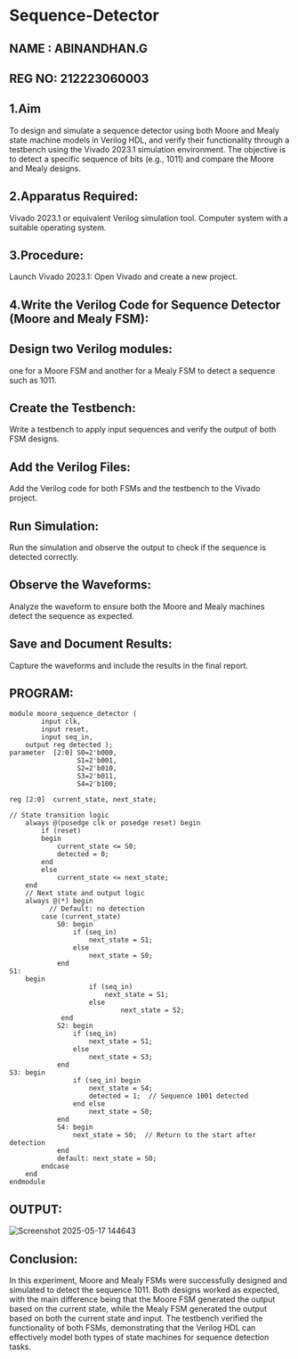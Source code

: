# Sequence-Detector
## NAME : ABINANDHAN.G
## REG NO: 212223060003

## 1.Aim

To design and simulate a sequence detector using both Moore and Mealy state machine models in Verilog HDL, and verify their functionality through a testbench using the Vivado 2023.1 simulation environment. The objective is to detect a specific sequence of bits (e.g., 1011) and compare the Moore and Mealy designs.

## 2.Apparatus Required:

Vivado 2023.1 or equivalent Verilog simulation tool.
Computer system with a suitable operating system.

## 3.Procedure:

Launch Vivado 2023.1:
Open Vivado and create a new project.

## 4.Write the Verilog Code for Sequence Detector (Moore and Mealy FSM):

## Design two Verilog modules:

one for a Moore FSM and another for a Mealy FSM to detect a sequence such as 1011.

## Create the Testbench:

Write a testbench to apply input sequences and verify the output of both FSM designs.

## Add the Verilog Files:

Add the Verilog code for both FSMs and the testbench to the Vivado project.

## Run Simulation:

Run the simulation and observe the output to check if the sequence is detected correctly.

## Observe the Waveforms:

Analyze the waveform to ensure both the Moore and Mealy machines detect the sequence as expected.

## Save and Document Results:

Capture the waveforms and include the results in the final report.

## PROGRAM:
```
module moore_sequence_detector (
    	input clk,
    	input reset,
    	input seq_in, 
	output reg detected );
parameter  [2:0] S0=2'b000,
                 S1=2'b001,
                 S2=2'b010,
                 S3=2'b011,
                 S4=2'b100;

reg [2:0]  current_state, next_state;

// State transition logic
    always @(posedge clk or posedge reset) begin
        if (reset)
        begin
            current_state <= S0;
            detected = 0;
        end
        else
            current_state <= next_state;
    end
    // Next state and output logic
    always @(*) begin
          // Default: no detection
        case (current_state)
            S0: begin
                if (seq_in)
                    next_state = S1;
                else
                    next_state = S0;
            end
S1: 
	begin
                	if (seq_in)
                   	 	next_state = S1;
                	else
                    		next_state = S2;
           	 end
            S2: begin
                if (seq_in)
                    next_state = S1;
                else
                    next_state = S3;
            end
S3: begin
                if (seq_in) begin
                    next_state = S4;
                    detected = 1;  // Sequence 1001 detected
                end else
                    next_state = S0;
            end
            S4: begin
                next_state = S0;  // Return to the start after detection
            end
            default: next_state = S0;
        endcase
    end
endmodule
```
## OUTPUT:
![Screenshot 2025-05-17 144643](https://github.com/user-attachments/assets/7a46ed2f-850e-4d99-8761-ef031c4b5f75)



## Conclusion:
In this experiment, Moore and Mealy FSMs were successfully designed and simulated to detect the sequence 1011. Both designs worked as expected, with the main difference being that the Moore FSM generated the output based on the current state, while the Mealy FSM generated the output based on both the current state and input. The testbench verified the functionality of both FSMs, demonstrating that the Verilog HDL can effectively model both types of state machines for sequence detection tasks.
